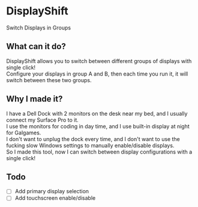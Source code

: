 # DisplayShift
Switch Displays in Groups

## What can it do?
DisplayShift allows you to switch between different groups of displays with single click!  
Configure your displays in group A and B, then each time you run it, it will switch between these two groups.  

## Why I made it?
I have a Dell Dock with 2 monitors on the desk near my bed, and I usually connect my Surface Pro to it.  
I use the monitors for coding in day time, and I use built-in display at night for Galgames.  
I don't want to unplug the dock every time, and I don't want to use the fucking slow Windows settings to manually enable/disable displays.  
So I made this tool, now I can switch between display configurations with a single click!  

## Todo
- [ ] Add primary display selection
- [ ] Add touchscreen enable/disable
